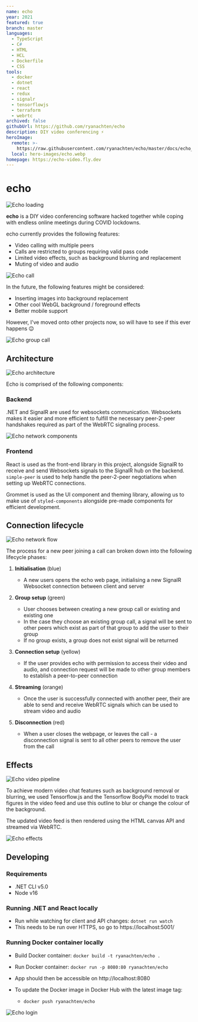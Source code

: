 ```yaml
---
name: echo
year: 2021
featured: true
branch: master
languages:
  - TypeScript
  - C#
  - HTML
  - HCL
  - Dockerfile
  - CSS
tools:
  - docker
  - dotnet
  - react
  - redux
  - signalr
  - tensorflowjs
  - terraform
  - webrtc
archived: false
githubUrl: https://github.com/ryanachten/echo
description: DIY video conferencing ⚡
heroImage:
  remote: >-
    https://raw.githubusercontent.com/ryanachten/echo/master/docs/echo_loading.gif
  local: hero-images/echo.webp
homepage: https://echo-video.fly.dev
---
```

# echo

![Echo loading](https://github.com/ryanachten/echo/raw/master/docs/echo_loading.gif)

**echo** is a DIY video conferencing software hacked together while coping with endless online meetings during COVID lockdowns.

echo currently provides the following features:

- Video calling with multiple peers
- Calls are restricted to groups requiring valid pass code
- Limited video effects, such as background blurring and replacement
- Muting of video and audio

![Echo call](https://github.com/ryanachten/echo/raw/master/docs/echo_call.jpg)

In the future, the following features might be considered:

- Inserting images into background replacement
- Other cool WebGL background / foreground effects
- Better mobile support

However, I've moved onto other projects now, so will have to see if this ever happens 😉

![Echo group call](https://github.com/ryanachten/echo/raw/master/docs/echo_group.jpg)

## Architecture

![Echo architecture](https://github.com/ryanachten/echo/raw/master/docs/echo_architecture.png)

Echo is comprised of the following components:

### Backend

.NET and SignalR are used for websockets communication. Websockets makes it easier and more efficient to fulfill the necessary peer-2-peer handshakes required as part of the WebRTC signaling process.

![Echo network components](https://github.com/ryanachten/echo/raw/master/docs/echo_network1.png)

### Frontend

React is used as the front-end library in this project, alongside SignalR to receive and send Websockets signals to the SignalR hub on the backend. `simple-peer` is used to help handle the peer-2-peer negotiations when setting up WebRTC connections.

Grommet is used as the UI component and theming library, allowing us to make use of `styled-components` alongside pre-made components for efficient development.

## Connection lifecycle

![Echo network flow](https://github.com/ryanachten/echo/raw/master/docs/echo_network2.png)

The process for a new peer joining a call can broken down into the following lifecycle phases:

1. **Initialisation** (blue)
   - A new users opens the echo web page, initialising a new SignalR Websocket connection between client and server
2. **Group setup** (green)
   - User chooses between creating a new group call or existing and existing one
   - In the case they choose an existing group call, a signal will be sent to other peers which exist as part of that group to add the user to their group
   - If no group exists, a group does not exist signal will be returned
3. **Connection setup** (yellow)
   - If the user provides echo with permission to access their video and audio, and connection request will be made to other group members to establish a peer-to-peer connection
4. **Streaming** (orange)

   - Once the user is successfully connected with another peer, their are able to send and receive WebRTC signals which can be used to stream video and audio

5. **Disconnection** (red)
   - When a user closes the webpage, or leaves the call - a disconnection signal is sent to all other peers to remove the user from the call

## Effects

![Echo video pipeline](https://github.com/ryanachten/echo/raw/master/docs/echo_video-pipeline.png)

To achieve modern video chat features such as background removal or blurring, we used Tensorflow.js and the Tensorflow BodyPix model to track figures in the video feed and use this outline to blur or change the colour of the background.

The updated video feed is then rendered using the HTML canvas API and streamed via WebRTC.

![Echo effects](https://github.com/ryanachten/echo/raw/master/docs/echo_effects.jpg)

## Developing

### Requirements

- .NET CLI v5.0
- Node v16

### Running .NET and React locally

- Run while watching for client and API changes: `dotnet run watch`
- This needs to be run over HTTPS, so go to https://localhost:5001/

### Running Docker container locally

- Build Docker container: `docker build -t ryanachten/echo .`
- Run Docker container: `docker run -p 8080:80 ryanachten/echo`
- App should then be accessible on http://localhost:8080

- To update the Docker image in Docker Hub with the latest image tag:
  - `docker push ryanachten/echo`

![Echo login](https://github.com/ryanachten/echo/raw/master/docs/echo_login.jpg)
